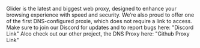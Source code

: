 Glider is the latest and biggest web proxy, designed to enhance your browsing experience with speed and security.
We’re also proud to offer one of the first DNS-configured proxie, which does not require a link to access. Make sure to join our Discord for updates and to report bugs here: "Discord Link"
Alco check out our other project, the DNS Proxy here: "Github Proxy Link"
